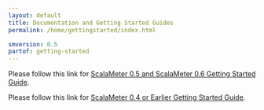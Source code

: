 ```yaml
---
layout: default
title: Documentation and Getting Started Guides
permalink: /home/gettingstarted/index.html

smversion: 0.5
partof: getting-started
---
```



Please follow this link for [ScalaMeter 0.5 and ScalaMeter 0.6 Getting Started Guide](/home/gettingstarted/0.5/).

Please follow this link for [ScalaMeter 0.4 or Earlier Getting Started Guide](/home/gettingstarted/0.4/).

